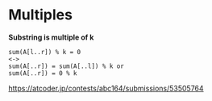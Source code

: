 # Multiples


**Substring is multiple of k**

```
sum(A[l..r]) % k = 0 
<-> 
sum(A[..r]) = sum(A[..l]) % k or 
sum(A[..r]) = 0 % k
```

<https://atcoder.jp/contests/abc164/submissions/53505764>